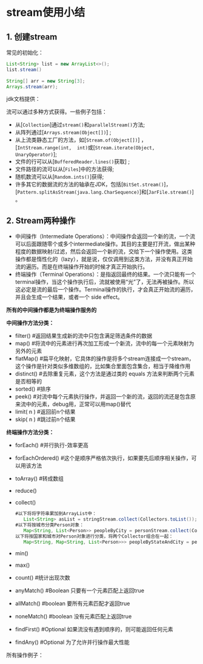 # stream使用小结

## 1. 创建stream

常见的初始化：

```java
List<String> list = new ArrayList<>();
list.stream()
    
String[] arr = new String[3];
Arrays.stream(arr);   
```

jdk文档提供：

流可以通过多种方式获得。一些例子包括：

- 从[`Collection`]通过`stream()`和`parallelStream()`方法; 
- 从阵列通过[`Arrays.stream(Object[])`]  ; 
- 从上流类静态工厂的方法，如[`Stream.of(Object[])`] ， [`IntStream.range(int,  int)`或[`Stream.iterate(Object,  UnaryOperator)`]; 
- 文件的行可以从[`BufferedReader.lines()`获取]  ; 
- 文件路径的流可以从[`Files`]中的方法获得; 
- 随机数流可以从[`Random.ints()`]获得; 
- 许多其它的数据流的方法的轴承在JDK，包括[`BitSet.stream()`]， [`Pattern.splitAsStream(java.lang.CharSequence)`]和[`JarFile.stream()`]  。 

## 2. Stream两种操作

- 中间操作（Intermediate Operations）：中间操作会返回一个新的流，一个流可以后面跟随零个或多个intermediate操作。其目的主要是打开流，做出某种程度的数据映射/过滤，然后会返回一个新的流，交给下一个操作使用。这类操作都是惰性化的（lazy），就是说，仅仅调用到这类方法，并没有真正开始流的遍历。而是在终端操作开始的时候才真正开始执行。
- 终端操作（Terminal Operations）：是指返回最终的结果。一个流只能有一个terminal操作，当这个操作执行后，流就被使用“光”了，无法再被操作。所以这必定是流的最后一个操作。Terminal操作的执行，才会真正开始流的遍历，并且会生成一个结果，或者一个 side effect。

**所有的中间操作都是为终端操作服务的**



**中间操作方法分类：**

- filter()   #返回结果生成新的流中只包含满足筛选条件的数据
- map()  #将流中的元素进行再次加工形成一个新流，流中的每一个元素映射为另外的元素
- flatMap() #扁平化映射，它具体的操作是将多个stream连接成一个stream，这个操作是针对类似多维数组的，比如集合里面包含集合，相当于降维作用
- distinct() #去除重复元素，这个方法是通过类的 equals 方法来判断两个元素是否相等的
- sorted() #排序
- peek() #对流中每个元素执行操作，并返回一个新的流，返回的流还是包含原来流中的元素，debug用，正常可以用map()替代
- limit( n ) #返回前n个结果
- skip( n ) #跳过前n个结果

**终端操作方法分类：**

- forEach() #并行执行-效率更高

- forEachOrdered() #这个是顺序严格依次执行，如果要先后顺序相关操作，可以用该方法

- toArray() #转成数组

- reduce()

- collect()

  ```java
  #以下将将字符串累加到ArrayList中： 
     List<String> asList = stringStream.collect(Collectors.toList());  
  #以下将按城市分类Person对象： 
     Map<String, List<Person>> peopleByCity = personStream.collect(Collectors.groupingBy(Person::getCity));  
  以下将按国家和城市对Person对象进行分类，将两个Collector组合在一起： 
     Map<String, Map<String, List<Person>>> peopleByStateAndCity = personStream.collect(Collectors.groupingBy(Person::getState, Collectors.groupingBy(Person::getCity)))
  ```

- min()

- max()

- count() #统计出现次数

- anyMatch() #Boolean  只要有一个元素匹配上返回true

- allMatch() #boolean 要所有元素匹配才返回true

- noneMatch() #boolean 没有元素匹配上返回true

- findFirst() #Optional  如果流没有遇到顺序的，则可能返回任何元素

- findAny() #Optional 为了允许并行操作最大性能



所有操作例子：